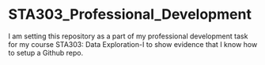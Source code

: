 # STA303_Professional_Development
I am setting this repository as a part of my professional development task for my course STA303: Data Exploration-I to show evidence that I know how to setup a Github repo.
